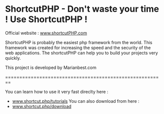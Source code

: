 ShortcutPHP - Don't waste your time !  Use ShortcutPHP !
========================================================
Official website : www.shortcutPHP.com

ShortcutPHP is probably the easiest php framework from the world.
This framework was created for increasing the speed and the security of the web applications. 
The shortcutPHP can help you to build your projects very quickly.

This project is developed by Marianbest.com

========================================================

You can learn how to use it very fast  direclty here :
- www.shortcut.php/tutorials
You can also download from here :
- www.shortcut.php/download



